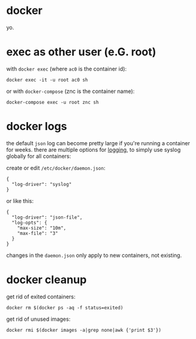 # docker

yo.

# exec as other user (e.G. root)

with `docker exec` (where `ac0` is the container id):

```
docker exec -it -u root ac0 sh
```

or with `docker-compose` (znc is the container name):

```
docker-compose exec -u root znc sh
```

# docker logs

the default `json` log can become pretty large if you're running a container for weeks. there are multiple options for [logging](https://docs.docker.com/config/containers/logging/), to simply use syslog globally for all containers:

create or edit `/etc/docker/daemon.json`:

```
{
  "log-driver": "syslog"
}
```

or like this:

```
{
  "log-driver": "json-file",
  "log-opts": {
    "max-size": "10m",
    "max-file": "3"
  }
}
```

changes in the `daemon.json` only apply to new containers, not existing.

# docker cleanup

get rid of exited containers:

```
docker rm $(docker ps -aq -f status=exited)
```

get rid of unused images:

```
docker rmi $(docker images -a|grep none|awk {'print $3'})
```

